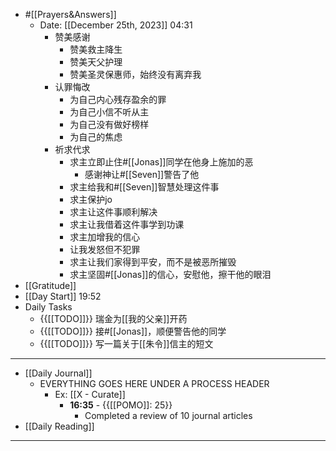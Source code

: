 - #[[Prayers&Answers]]
    - Date: [[December 25th, 2023]] 04:31
        - 赞美感谢
            - 赞美救主降生
            - 赞美天父护理
            - 赞美圣灵保惠师，始终没有离弃我
        - 认罪悔改
            - 为自己内心残存盈余的罪
            - 为自己小信不听从主
            - 为自己没有做好榜样
            - 为自己的焦虑
        - 祈求代求
            - 求主立即止住#[[Jonas]]同学在他身上施加的恶
                - 感谢神让#[[Seven]]警告了他
            - 求主给我和#[[Seven]]智慧处理这件事
            - 求主保护jo
            - 求主让这件事顺利解决
            - 求主让我借着这件事学到功课
            - 求主加增我的信心
            - 让我发怒但不犯罪
            - 求主让我们家得到平安，而不是被恶所摧毁
            - 求主坚固#[[Jonas]]的信心，安慰他，擦干他的眼泪
- [[Gratitude]]
- [[Day Start]] 19:52
- Daily Tasks
    - {{[[TODO]]}} 瑞金为[[我的父亲]]开药
    - {{[[TODO]]}} 接#[[Jonas]]，顺便警告他的同学
    - {{[[TODO]]}} 写一篇关于[[朱令]]信主的短文
- ---
- [[Daily Journal]] 
    - EVERYTHING GOES HERE UNDER A PROCESS HEADER
        - Ex: [[X - Curate]]
            - **16:35** - {{[[POMO]]: 25}}
                -  Completed a review of 10 journal articles
- [[Daily Reading]]
- ---
